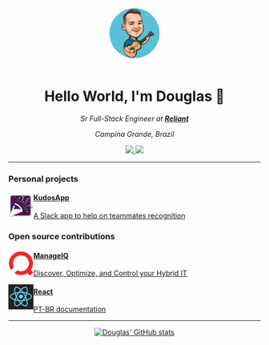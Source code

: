 <div style="text-align: center">
<img src="douglas.jpg" width="100px" style="border-radius: 50%">
<br />
<br />
<h1>Hello World, I'm Douglas 👋</h1>
<i>Sr Full-Stack Engineer at <b><a href="https://www.reliant.io/">Reliant</b></a></i>

<i>Campina Grande, Brazil</i>

<a href="https://www.linkedin.com/in/douglasggabriel">
<img src="https://img.shields.io/badge/linkedin-%230077B5.svg?&style=for-the-badge&logo=linkedin&logoColor=white" />
</a>
<a href="mailto:douglasgabriel@gmail.com?subject=Hello%20Douglas">
<img src="https://img.shields.io/badge/gmail-%23D14836.svg?&style=for-the-badge&logo=gmail&logoColor=white" />
</a>

<hr />
</div>

### Personal projects
<a href="https://www.kudos-app.com/">
<img src="kudosapp.png" width="50px" align="left" />

#### KudosApp
A Slack app to help on teammates recognition

</a>

### Open source contributions
<a href="https://www.manageiq.org/">
<img src="manageiq.svg" width="50px" align="left" />

#### ManageIQ
Discover, Optimize, and Control your Hybrid IT

</a>

<a href="https://github.com/reactjs/pt-BR.reactjs.org/">
<img src="react.png" width="50px" align="left" />

#### React
PT-BR documentation

</a>

<hr />

<div style="text-align:center">

[![Douglas' GitHub stats](https://github-readme-stats.vercel.app/api?username=douglasgabriel&theme=react)](https://github.com/anuraghazra/github-readme-stats)

</div>
